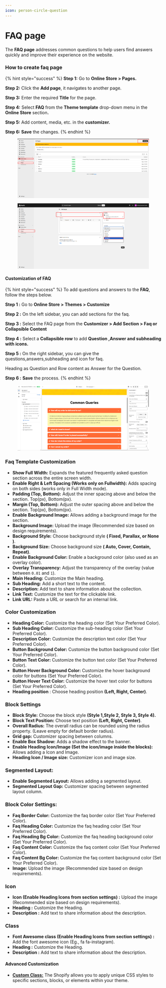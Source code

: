 ```yaml
---
icon: person-circle-question
---
```


# FAQ page

The **FAQ page** addresses common questions to help users find answers quickly and improve their experience on the website.

### How to create faq page <a href="#how-to-create-faq-page" id="how-to-create-faq-page"></a>

{% hint style="success" %}
**Step 1:** Go to **Online Store > Pages.**

**Step 2:** Click the **Add page**, it navigates to another page.

**Step 3:** Enter the required **Title** for the page.

**Step 4:** Select **FAQ** from the **Theme template** drop-down menu in the **Online Store** sectio&#x6E;**.**

**Step 5:** Add content, media, etc. in the **customizer.**

**Step 6: Save** the changes.
{% endhint %}

<figure><img src="../.gitbook/assets/pg1.png" alt=""><figcaption></figcaption></figure>

<figure><img src="../.gitbook/assets/faq11.png" alt=""><figcaption></figcaption></figure>

#### Customization of FAQ <a href="#customization-of-faq" id="customization-of-faq"></a>

{% hint style="success" %}
To add questions and answers to the **FAQ**, follow the steps below.

**Step 1 :** Go to **Online Store > Themes > Customize**

**Step 2 :** On the left sidebar, you can add sections for the faq.

**Step 3 :** Select the FAQ page from the **Customizer > Add Section > Faq or Collapsible Content**

**Step 4 :** Select a **Collapsible row** to add **Question ,Answer and subheading with icons.**

**Step 5 :** On the right sidebar, you can give the questions,answers,subheading and icon for faq.

Heading as Question and Row content as Answer for the Question.

**Step 6 :** **Save** the process.
{% endhint %}

<figure><img src="../.gitbook/assets/faq1.png" alt=""><figcaption></figcaption></figure>

### **Faq Template Customization**

* **Show Full Width:** Expands the featured frequently asked question section across the entire screen width.
* **Enable Right & Left Spacing (Works only on Fullwidth):** Adds spacing on both sides (works only in Full Width mode).
* **Padding (Top, Bottom):** Adjust the inner spacing above and below the section. Top(px), Bottom(px).
* **Margin (Top, Bottom):** Adjust the outer spacing above and below the section. Top(px), Bottom(px).
* **Enable Background Image:** Allows adding a background image for the section.
* **Background Image:** Upload the image (Recommended size based on design requirements).
* **Background Style:** Choose background style **( Fixed, Parallax, or None )**.
* **Background Size:** Choose background size **( Auto, Cover, Contain, Repeat)**.
* **Enable Background Color:** Enable a background color (also used as an overlay color).
* **Overlay Transparency:** Adjust the transparency of the overlay (value between `0.01` and `1`).
* **Main Heading:** Customize the Main heading.
* **Sub Heading:** Add a short text to the content.
* **Description:** Add text to share information about the collection.
* **Link Text:** Customize the text for the clickable link.
* **Link URL:** Paste a URL or search for an internal link.

### **Color Customization** <a href="#color-customization" id="color-customization"></a>

* **Heading Color:** Customize the heading color (Set Your Preferred Color).
* **Sub Heading Color:** Customize the sub-heading color (Set Your Preferred Color).
* **Description Color:** Customize the description text color (Set Your Preferred Color).
* **Button Background Color:** Customize the button background color (Set Your Preferred Color).
* **Button Text Color:** Customize the button text color (Set Your Preferred Color).
* **Button Hover Background Color:** Customize the hover background color for buttons (Set Your Preferred Color).
* **Button Hover Text Color:** Customize the hover text color for buttons (Set Your Preferred Color).
* **Heading position** : Choose heading position **(Left, Right, Center)**.

### **Block Settings**

* **Block Style:** Choose the block style **(Style 1,Style 2, Style 3, Style 4).**
* **Block Text Position:** Choose text position **(Left, Right, Center)**.
* **Overall Radius:** The overall radius can be rounded using the radius property. (Leave empty for default border radius).
* **Grid gap:** Customizer spacing between columns.
* **Enable Box Shadow:** Adds a shadow effect to the banner.
* **Enable Heading Icon/Image (Set the icon/image inside the blocks):** Allows adding a Icon and Image.
* **Heading Icon / Image size:** Customizer icon and image size.

### **Segmented Layout:**

* **Enable Segmented Layout:** Allows adding a segmented layout.
* **Segmented Layout Gap:** Customizer spacing between segmented layout column.

### **Block Color Settings:**

* **Faq Border Color:** Customize the faq border color (Set Your Preferred Color).
* **Faq Heading Color:** Customize the faq  heading color (Set Your Preferred Color).
* **Faq Heading Bg Color:** Customize the faq  heading background color (Set Your Preferred Color).
* **Faq Content Color:** Customize the faq  content color (Set Your Preferred Color).
* **Faq Content Bg Color:** Customize the faq content background color (Set Your Preferred Color).
* **Image:** Upload the image (Recommended size based on design requirements).

### **Icon**

* **Icon (Enable Heading Icons from section settings) :** Upload the image (Recommended size based on design requirements).
* **Heading :** Customize the Heading.
* **Description :** Add text to share information about the description.

### **Class**

* **Font Awesome class (Enable Heading Icons from section settings) :** Add the font awesome icon (Eg., fa fa-instagram).
* **Heading :** Customize the Heading.
* **Description :** Add text to share information about the description.

#### **Advanced Customization** <a href="#advanced-customization" id="advanced-customization"></a>

* [**Custom Class:**](https://wdtsupport.gitbook.io/shopify-os/custom-class) The Shopify allows you to apply unique CSS styles to specific sections, blocks, or elements within your theme.
